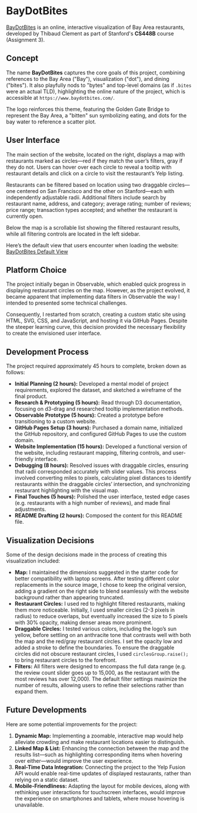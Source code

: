 # BayDotBites

[BayDotBites](https://www.baydotbites.com/) is an online, interactive visualization of Bay Area restaurants, developed by Thibaud Clement as part of Stanford's **CS448B** course (Assignment 3).

## Concept
The name **BayDotBites** captures the core goals of this project, combining references to the Bay Area ("Bay"), visualization ("dot"), and dining ("bites"). It also playfully nods to "bytes" and top-level domains (as if `.bites` were an actual TLD), highlighting the online nature of the project, which is accessible at `https://www.baydotbites.com/`.

The logo reinforces this theme, featuring the Golden Gate Bridge to represent the Bay Area, a "bitten" sun symbolizing eating, and dots for the bay water to reference a scatter plot.

## User Interface

The main section of the website, located on the right, displays a map with restaurants marked as circles—red if they match the user’s filters, gray if they do not. Users can hover over each circle to reveal a tooltip with restaurant details and click on a circle to visit the restaurant’s Yelp listing.

Restaurants can be filtered based on location using two draggable circles—one centered on San Francisco and the other on Stanford—each with independently adjustable radii. Additional filters include search by restaurant name, address, and category; average rating; number of reviews; price range; transaction types accepted; and whether the restaurant is currently open.

Below the map is a scrollable list showing the filtered restaurant results, while all filtering controls are located in the left sidebar.

Here’s the default view that users encounter when loading the website: [BayDotBites Default View](assets/baydotbites_default_view.png)

## Platform Choice
The project initially began in Observable, which enabled quick progress in displaying restaurant circles on the map. However, as the project evolved, it became apparent that implementing data filters in Observable the way I intended to presented some technical challenges. 

Consequently, I restarted from scratch, creating a custom static site using HTML, SVG, CSS, and JavaScript, and hosting it via GitHub Pages. Despite the steeper learning curve, this decision provided the necessary flexibility to create the envisioned user interface.

## Development Process
The project required approximately 45 hours to complete, broken down as follows:
- **Initial Planning (2 hours):** Developed a mental model of project requirements, explored the dataset, and sketched a wireframe of the final product.
- **Research & Prototyping (5 hours):** Read through D3 documentation, focusing on d3-drag and researched tooltip implementation methods.
- **Observable Prototype (5 hours):** Created a prototype before transitioning to a custom website.
- **GitHub Pages Setup (3 hours):** Purchased a domain name, initialized the GitHub repository, and configured GitHub Pages to use the custom domain.
- **Website Implementation (15 hours):** Developed a functional version of the website, including restaurant mapping, filtering controls, and user-friendly interface.
- **Debugging (8 hours):** Resolved issues with draggable circles, ensuring that radii corresponded accurately with slider values. This process involved converting miles to pixels, calculating pixel distances to identify restaurants within the draggable circles’ intersection, and synchronizing restaurant highlighting with the visual map.
- **Final Touches (5 hours):** Polished the user interface, tested edge cases (e.g. restaurants with a high number of reviews), and made final adjustments.
- **README Drafting (2 hours):** Composed the content for this README file.

## Visualization Decisions
Some of the design decisions made in the process of creating this visualization included:
- **Map:** I maintained the dimensions suggested in the starter code for better compatibility with laptop screens. After testing different color replacements in the source image, I chose to keep the original version, adding a gradient on the right side to blend seamlessly with the website background rather than appearing truncated.
- **Restaurant Circles:** I used red to highlight filtered restaurants, making them more noticeable. Initially, I used smaller circles (2-3 pixels in radius) to reduce overlaps, but eventually increased the size to 5 pixels with 30% opacity, making denser areas more prominent.
- **Draggable Circles:** I tested various colors, including the logo’s sun yellow, before settling on an anthracite tone that contrasts well with both the map and the red/gray restaurant circles. I set the opacity low and added a stroke to define the boundaries. To ensure the draggable circles did not obscure restaurant circles, I used `circlesGroup.raise();` to bring restaurant circles to the forefront.
- **Filters:** All filters were designed to encompass the full data range (e.g. the review count slider goes up to 15,000, as the restaurant with the most reviews has over 12,000). The default filter settings maximize the number of results, allowing users to refine their selections rather than expand them.

## Future Developments
Here are some potential improvements for the project:
1. **Dynamic Map:** Implementing a zoomable, interactive map would help alleviate crowding and make restaurant locations easier to distinguish.
2. **Linked Map & List:** Enhancing the connection between the map and the results list—such as highlighting corresponding items when hovering over either—would improve the user experience.
3. **Real-Time Data Integration:** Connecting the project to the Yelp Fusion API would enable real-time updates of displayed restaurants, rather than relying on a static dataset.
4. **Mobile-Friendliness:** Adapting the layout for mobile devices, along with rethinking user interactions for touchscreen interfaces, would improve the experience on smartphones and tablets, where mouse hovering is unavailable.